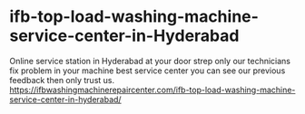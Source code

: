 # ifb-top-load-washing-machine-service-center-in-Hyderabad
Online service station in Hyderabad at your door strep only our technicians fix problem in your machine best service center you  can see our previous feedback then only trust us.  https://ifbwashingmachinerepaircenter.com/ifb-top-load-washing-machine-service-center-in-hyderabad/

